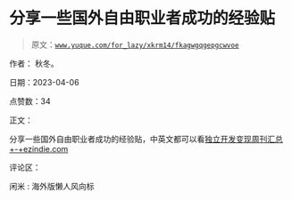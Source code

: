 # 分享一些国外自由职业者成功的经验贴

> 原文：[`www.yuque.com/for_lazy/xkrm14/fkagwgqgepgcwvoe`](https://www.yuque.com/for_lazy/xkrm14/fkagwgqgepgcwvoe)

作者： 秋冬。

日期：2023-04-06

点赞数：34

正文：

分享一些国外自由职业者成功的经验贴，中英文都可以看[独立开发变现周刊汇总+-+ezindie.com](https://www.ezindie.com/weekly)

评论区：

闲米 : 海外版懒人风向标



